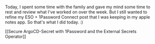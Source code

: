 
Today, I spent some time with the family and gave my mind some time to rest and review what I've worked on over the week. But I still wanted to refine my ESO + 1Password Connect post that I was keeping in my apple notes app. So that's what I did today. :) 

[[Secure ArgoCD-Secret with 1Password and the External Secrets Operator]]